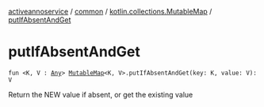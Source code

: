 [activeannoservice](../../index.md) / [common](../index.md) / [kotlin.collections.MutableMap](index.md) / [putIfAbsentAndGet](./put-if-absent-and-get.md)

# putIfAbsentAndGet

`fun <K, V : `[`Any`](https://kotlinlang.org/api/latest/jvm/stdlib/kotlin/-any/index.html)`> `[`MutableMap`](https://kotlinlang.org/api/latest/jvm/stdlib/kotlin.collections/-mutable-map/index.html)`<K, V>.putIfAbsentAndGet(key: K, value: V): V`

Return the NEW value if absent, or get the existing value

